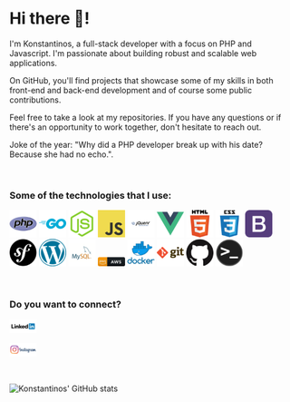 # Hi there 👋!


I'm Konstantinos, a full-stack developer with a focus on PHP and Javascript. I'm passionate about building robust and scalable web applications.

On GitHub, you'll find projects that showcase some of my skills in both front-end and back-end development and of course some public contributions. 

Feel free to take a look at my repositories. If you have any questions or if there's an opportunity to work together, don't hesitate to reach out.

Joke of the year: "Why did a PHP developer break up with his date? Because she had no echo.".

&nbsp;
### Some of the technologies that I use:

<p>
    <code><img alt="PHP" width="48px" src="https://raw.githubusercontent.com/github/explore/master/topics/php/php.png" /></code>
    <code><img alt="GoLang" width="48px" src="https://raw.githubusercontent.com/konstantinosbotonakis/konstantinosbotonakis/main/images/dev/golang_logo_icon_171073.png" /></code>
    <code><img alt="NodeJS" width="48px" src="https://raw.githubusercontent.com/konstantinosbotonakis/konstantinosbotonakis/main/images/dev/nodejs_plain_logo_icon_146409.png" /></code>
    <code><img alt="JavaScript" width="48px" src="https://raw.githubusercontent.com/github/explore/80688e429a7d4ef2fca1e82350fe8e3517d3494d/topics/javascript/javascript.png" /></code>
    <code><img alt="jQuery" width="48px" src="https://raw.githubusercontent.com/github/explore/80688e429a7d4ef2fca1e82350fe8e3517d3494d/topics/jquery/jquery.png" /></code>
    <code><img alt="VueJS" width="48px" src="https://raw.githubusercontent.com/github/explore/80688e429a7d4ef2fca1e82350fe8e3517d3494d/topics/vue/vue.png" /></code>
    <code><img alt="HTML/HTML5" width="48px" src="https://raw.githubusercontent.com/github/explore/80688e429a7d4ef2fca1e82350fe8e3517d3494d/topics/html/html.png" /></code>
    <code><img alt="CSS" width="48px" src="https://raw.githubusercontent.com/github/explore/80688e429a7d4ef2fca1e82350fe8e3517d3494d/topics/css/css.png" /></code>
    <code><img alt="Bootstrap" width="48px" src="https://raw.githubusercontent.com/github/explore/80688e429a7d4ef2fca1e82350fe8e3517d3494d/topics/bootstrap/bootstrap.png" /></code>
    <code><img alt="Symfony" width="48px" src="https://raw.githubusercontent.com/github/explore/80688e429a7d4ef2fca1e82350fe8e3517d3494d/topics/symfony/symfony.png" /></code>
    <code><img alt="Wordpress" width="48px" src="https://raw.githubusercontent.com/konstantinosbotonakis/konstantinosbotonakis/main/images/dev/wordpress_logo_icon_167953.png" /></code>
    <code><img alt="MySQL" width="48px" src="https://raw.githubusercontent.com/github/explore/80688e429a7d4ef2fca1e82350fe8e3517d3494d/topics/mysql/mysql.png" /></code>
    <code><img alt="AWS" width="48px" src="https://raw.githubusercontent.com/konstantinosbotonakis/konstantinosbotonakis/main/images/dev/aws_button_icon_151904.png" /></code>
    <code><img alt="Docker" width="48px" src="https://raw.githubusercontent.com/github/explore/master/topics/docker/docker.png" /></code>
    <code><img alt="Git" width="48px" src="https://raw.githubusercontent.com/github/explore/80688e429a7d4ef2fca1e82350fe8e3517d3494d/topics/git/git.png" /></code>
    <code><img alt="GitHub" width="48px" src="https://raw.githubusercontent.com/github/explore/78df643247d429f6cc873026c0622819ad797942/topics/github/github.png" /></code>
    <code><img alt="Terminal" width="48px" src="https://raw.githubusercontent.com/github/explore/80688e429a7d4ef2fca1e82350fe8e3517d3494d/topics/terminal/terminal.png" /></code>
</p>
&nbsp;
&nbsp;
&nbsp;

### Do you want to connect?
<p>
<a href="https://www.linkedin.com/in/konstantinosbotonakis/" target="_blank"><img alt="Konstantinos Botonakis | LinkedIn" width="48px" src="https://raw.githubusercontent.com/konstantinosbotonakis/konstantinosbotonakis/main/images/social/linkedin_logo_icon_171224.png" /></a>
&nbsp;
&nbsp;
&nbsp;

<a href="https://www.instagram.com/konstantinosbot/" target="_blank"><img alt="Konstantinos Botonakis | Instagram" width="48px" src="https://raw.githubusercontent.com/konstantinosbotonakis/konstantinosbotonakis/main/images/social/instagram_logo_icon_170643.png" /></a>
</p>
&nbsp;
&nbsp;
&nbsp;
&nbsp;
&nbsp;
&nbsp;

![Konstantinos' GitHub stats](https://github-readme-stats.vercel.app/api?username=konstantinosbotonakis&count_private=true&show_icons=true)
